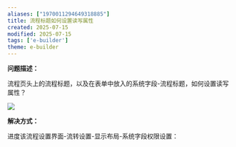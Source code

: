 ```yaml
---
aliases: ["1970011294649318885"]
title: 流程标题如何设置读写属性
created: 2025-07-15
modified: 2025-07-15
tags: ['e-builder']
theme: e-builder
---
```


**问题描述：**

流程页头上的流程标题，以及在表单中放入的系统字段-流程标题，如何设置读写属性？

![](https://myhelpdoc.oss-cn-heyuan.aliyuncs.com/mdimages/5535c74fa7fd89261b5b382a9393e49b.jpg)

**解决方式：**

进度该流程设置界面-流转设置-显示布局-系统字段权限设置：

